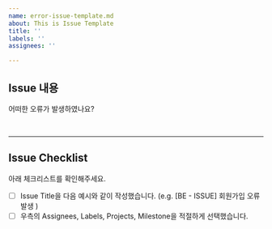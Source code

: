 ```yaml
---
name: error-issue-template.md
about: This is Issue Template
title: ''
labels: ''
assignees: ''

---
```


## Issue 내용
어떠한 오류가 발생하였나요?



<br/>

---

## Issue Checklist
아래 체크리스트를 확인해주세요.
- [ ] Issue Title을 다음 예시와 같이 작성했습니다. (e.g. [BE - ISSUE] 회원가입 오류 발생 )
- [ ] 우측의 Assignees, Labels, Projects, Milestone을 적절하게 선택했습니다.
